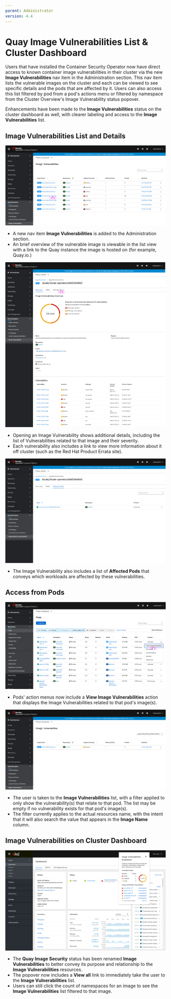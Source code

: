 ```yaml
---
parent: Administrator
version: 4.4
---
```


# Quay Image Vulnerabilities List & Cluster Dashboard

Users that have installed the Container Security Operator now have direct access to known container image vulnerabilities in their cluster via the new **Image Vulnerabilities** nav item in the Administration section. This nav item lists the vulnerable images on the cluster and each can be viewed to see specific details and the pods that are affected by it. Users can also access this list filtered by pod from a pod's actions menu or filtered by namespace from the Cluster Overview's Image Vulnerability status popover.

Enhancements have been made to the **Image Vulnerabilities** status on the cluster dashboard as well, with clearer labeling and access to the **Image Vulnerabilities** list.

## Image Vulnerabilities List and Details

![ImageManifestVulnerabilities List](img/1imvlist.png)
- A new nav item  **Image Vulnerabilities**  is added to the Administration section.
- An brief overview of the vulnerable image is viewable in the list view with a link to the Quay instance the image is hosted on (for example, Quay.io.)

![ImageManifestVulnerabilities Details Overview](img/2imvoverview.png)
- Opening an Image Vulnerability shows additional details, including the list of Vulnerabilities related to that image and their severity.
- Each vulnerability also includes a link to view more information about it off cluster (such as the Red Hat Product Errata site).

![ImageManifestVulnerabilities Details Affected Pods](img/3imvpods.png)
- The Image Vulnerability also includes a list of **Affected Pods** that conveys which workloads are affected by these vulnerabilities.

## Access from Pods

![Pods List Actions](img/4podlistactions.png)
- Pods' action menus now include a **View Image Vulnerabilities** action that displays the Image Vulnerabilities related to that pod's image(s).

![ImageManifestVulnerabilities List Filtered Pod](img/5filteredimvlist.png)
- The user is taken to the **Image Vulnerabilities** list, with a filter applied to only show the vulnerability(s) that relate to that pod. The list may be empty if no vulnerability exists for that pod's image(s).
- The filter currently applies to the actual resources name, with the intent that it will also search the value that appears in the **Image Name** column.

## Image Vulnerabilities on Cluster Dashboard

![Cluster Dashboard Image Vulnerabilities Status](img/6dash.png)
- The **Quay Image Security** status has been renamed **Image Vulnerabilities** to better convey its purpose and relationship to the **Image Vulnerabilities** resources.
- The popover now includes a **View all** link to immediately take the user to the **Image Vulnerabilities** list.
- Users can still click the count of namespaces for an image to see the **Image Vulnerabilities** list filtered to that image.